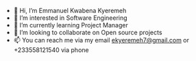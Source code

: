 - 👋 Hi, I’m Emmanuel Kwabena Kyeremeh
- 👀 I’m interested in Software Engineering
- 🌱 I’m currently learning Project Manager
- 💞️ I’m looking to collaborate on Open source projects
- 📫 You can reach me via my email ekyeremeh7@gmail.com or +233558121540 via phone

<!---
ekyeremeh7/ekyeremeh7 is a ✨ special ✨ repository because its `README.md` (this file) appears on your GitHub profile.
You can click the Preview link to take a look at your changes.
--->
